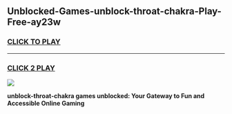 
## Unblocked-Games-unblock-throat-chakra-Play-Free-ay23w
<h3>
<a href="https://premium76.site?title=unblock-throat-chakra&ref=19M">CLICK TO PLAY</a></h3>
<hr>

<h3>
<a href="https://premium76.site?title=unblock-throat-chakra&ref=19M">CLICK 2 PLAY</a>
  
</h3>

<a href="https://premium76.site?title=unblock-throat-chakra&ref=19M"><img src="https://clearcache.store/games.png"></a>


**unblock-throat-chakra games unblocked: Your Gateway to Fun and Accessible Online Gaming**
